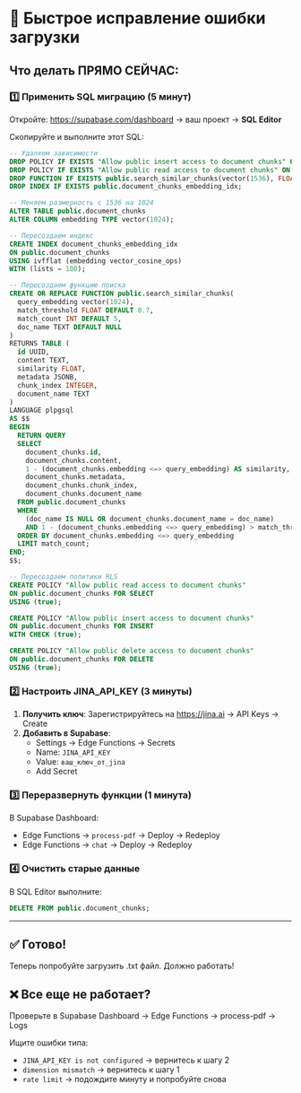 # 🚨 Быстрое исправление ошибки загрузки

## Что делать ПРЯМО СЕЙЧАС:

### 1️⃣ Применить SQL миграцию (5 минут)

Откройте: https://supabase.com/dashboard → ваш проект → **SQL Editor**

Скопируйте и выполните этот SQL:

```sql
-- Удаляем зависимости
DROP POLICY IF EXISTS "Allow public insert access to document chunks" ON public.document_chunks;
DROP POLICY IF EXISTS "Allow public read access to document chunks" ON public.document_chunks;
DROP FUNCTION IF EXISTS public.search_similar_chunks(vector(1536), FLOAT, INT, TEXT);
DROP INDEX IF EXISTS public.document_chunks_embedding_idx;

-- Меняем размерность с 1536 на 1024
ALTER TABLE public.document_chunks 
ALTER COLUMN embedding TYPE vector(1024);

-- Пересоздаем индекс
CREATE INDEX document_chunks_embedding_idx 
ON public.document_chunks 
USING ivfflat (embedding vector_cosine_ops)
WITH (lists = 100);

-- Пересоздаем функцию поиска
CREATE OR REPLACE FUNCTION public.search_similar_chunks(
  query_embedding vector(1024),
  match_threshold FLOAT DEFAULT 0.7,
  match_count INT DEFAULT 5,
  doc_name TEXT DEFAULT NULL
)
RETURNS TABLE (
  id UUID,
  content TEXT,
  similarity FLOAT,
  metadata JSONB,
  chunk_index INTEGER,
  document_name TEXT
)
LANGUAGE plpgsql
AS $$
BEGIN
  RETURN QUERY
  SELECT
    document_chunks.id,
    document_chunks.content,
    1 - (document_chunks.embedding <=> query_embedding) AS similarity,
    document_chunks.metadata,
    document_chunks.chunk_index,
    document_chunks.document_name
  FROM public.document_chunks
  WHERE 
    (doc_name IS NULL OR document_chunks.document_name = doc_name)
    AND 1 - (document_chunks.embedding <=> query_embedding) > match_threshold
  ORDER BY document_chunks.embedding <=> query_embedding
  LIMIT match_count;
END;
$$;

-- Пересоздаем политики RLS
CREATE POLICY "Allow public read access to document chunks"
ON public.document_chunks FOR SELECT
USING (true);

CREATE POLICY "Allow public insert access to document chunks"
ON public.document_chunks FOR INSERT
WITH CHECK (true);

CREATE POLICY "Allow public delete access to document chunks"
ON public.document_chunks FOR DELETE
USING (true);
```

### 2️⃣ Настроить JINA_API_KEY (3 минуты)

1. **Получить ключ**: Зарегистрируйтесь на https://jina.ai → API Keys → Create
2. **Добавить в Supabase**: 
   - Settings → Edge Functions → Secrets
   - Name: `JINA_API_KEY`
   - Value: `ваш_ключ_от_jina`
   - Add Secret

### 3️⃣ Переразвернуть функции (1 минута)

В Supabase Dashboard:
- Edge Functions → `process-pdf` → Deploy → Redeploy
- Edge Functions → `chat` → Deploy → Redeploy

### 4️⃣ Очистить старые данные

В SQL Editor выполните:
```sql
DELETE FROM public.document_chunks;
```

---

## ✅ Готово!

Теперь попробуйте загрузить .txt файл. Должно работать!

## ❌ Все еще не работает?

Проверьте в Supabase Dashboard → Edge Functions → process-pdf → Logs

Ищите ошибки типа:
- `JINA_API_KEY is not configured` → вернитесь к шагу 2
- `dimension mismatch` → вернитесь к шагу 1
- `rate limit` → подождите минуту и попробуйте снова
